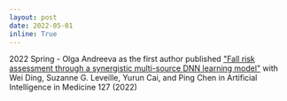 ```yaml
---
layout: post
date: 2022-05-01
inline: True
---
```

2022 Spring - Olga Andreeva as the first author published ["Fall risk assessment through a synergistic multi-source DNN learning model"](https://www.cs.umb.edu/~ding/publications.html) with Wei Ding, Suzanne G. Leveille, Yurun Cai, and Ping Chen in Artificial Intelligence in Medicine 127 (2022)